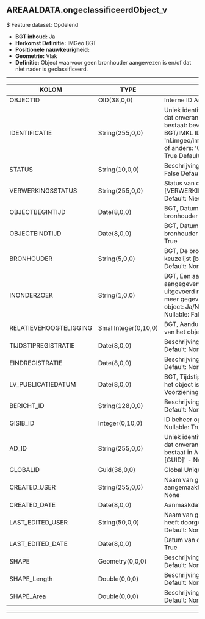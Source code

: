 ## AREAALDATA.ongeclassificeerdObject_v

$ Feature dataset: Opdelend

* __BGT inhoud:__ Ja
* __Herkomst Definitie:__ IMGeo BGT
* __Positionele nauwkeurigheid:__ 
* __Geometrie:__ Vlak
* __Definitie:__ Object waarvoor geen bronhouder aangewezen is en/of dat niet nader is geclassificeerd.


***

|KOLOM                               |TYPE            	   |DEFINITIE|
|------                            	 |----          	   |-----    |
|OBJECTID                            |OID(38,0,0)          |Interne ID ArcGIS - Nullable: False|
|IDENTIFICATIE                       |String(255,0,0)      |Uniek identificatienummer voor het object dat onveranderlijk is zolang het object bestaat: bevat indien van toepassing BGT/IMKL ID in format 'nl.imgeo/imkl.bronhouderscode.LokaalID' of anders: '00000'.LokaalID - Nullable: True Default: None|
|STATUS                              |String(10,0,0)       |Beschrijving - keuzelijst [status] Nullable: False Default: :bestaand|
|VERWERKINGSSTATUS                   |String(255,0,0)    |Status van de gegevens, keuzelijst [VERWERKINGSSTATUS] - Nullable: False Default: Nieuwl|
|OBJECTBEGINTIJD                     |Date(8,0,0)          |BGT, Datum waarop het object bij de bronhouder is ontstaan - Nullable: False|
|OBJECTEINDTIJD                      |Date(8,0,0)          |BGT, Datum waarop het object bij de bronhouder niet meer geldig is - Nullable: True|
|BRONHOUDER                          |String(5,0,0)        |BGT, De bronhoudercode van het object, keuzelijst [bronhouder] - Nullable: False Default: None|
|INONDERZOEK                         |String(1,0,0)        |BGT, Een aanduiding waarmee wordt aangegeven dat een onderzoek wordt uitgevoerd naar de juistheid van een of meer gegevens van het betreffende object: Ja/Nee, keuzelijst [jaNee] Nullable: False Default: N|
|RELATIEVEHOOGTELIGGING              |SmallInteger(0,10,0) |BGT, Aanduiding voor de relatieve hoogte van het object - Nullable: False Default: 0|
|TIJDSTIPREGISTRATIE                 |Date(8,0,0)          |Beschrijving - keuzelijst [] Nullable: True Default: None|
|EINDREGISTRATIE                     |Date(8,0,0)          |Beschrijving - keuzelijst [] Nullable: True Default: None|
|LV_PUBLICATIEDATUM                  |Date(8,0,0)          |BGT, Tijdstip waarop deze instantie van het object is opgenomen in de Landelijke Voorziening - Nullable: True|
|BERICHT_ID                          |String(128,0,0)      |Beschrijving - keuzelijst [] Nullable: True Default: None|
|GISIB_ID                            |Integer(0,10,0)      |ID beheer openbare ruimte (GISIB) - Nullable: True|
|AD_ID                               |String(255,0,0)      |Uniek identificatienummer voor het object dat onveranderlijk is zolang het object bestaat in Areaaldata: in format 'AD.[GUID]' - Nullable: False Default: None|
|GLOBALID                            |Guid(38,0,0)         |Global Unique Identifier - Nullable: False|
|CREATED_USER                        |String(255,0,0)      |Naam van gebruiker die de rij heeft aangemaakt - Nullable: True Default: None|
|CREATED_DATE                        |Date(8,0,0)          |Aanmaakdatum - Nullable: True|
|LAST_EDITED_USER                    |String(50,0,0)       |Naam van gebruiker die de laatste mutatie heeft doorgevoerd - Nullable: True Default: None|
|LAST_EDITED_DATE                    |Date(8,0,0)          |Datum van de laatste mutatie - Nullable: True|
|SHAPE                               |Geometry(0,0,0)      |Beschrijving: - keuzelijst [] Nullable: True Default: None|
|SHAPE_Length                        |Double(0,0,0)        |Beschrijving: - keuzelijst [] Nullable: True Default: None|
|SHAPE_Area                          |Double(0,0,0)        |Beschrijving: - keuzelijst [] Nullable: True Default: None|


***
